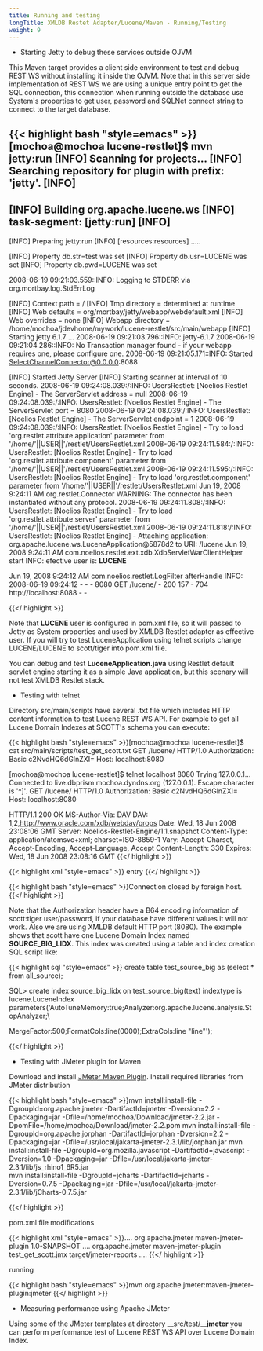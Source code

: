 ```yaml
---
title: Running and testing
longTitle: XMLDB Restet Adapter/Lucene/Maven - Running/Testing
weight: 9
---
```

* Starting Jetty to debug these services outside OJVM


This Maven target provides a client side environment to test and debug REST WS without installing it inside the OJVM. Note that in this server side implementation of REST WS we are using a unique entry point to get the SQL connection, this connection when running outside the database use System's properties to get user, password and SQLNet connect string to connect to the target database.


{{< highlight bash "style=emacs" >}}
[mochoa@mochoa lucene-restlet]$ mvn jetty:run
[INFO] Scanning for projects...
[INFO] Searching repository for plugin with prefix: 'jetty'.
[INFO]
----------------------------------------------------------------------------

[INFO] Building org.apache.lucene.ws
[INFO]    task-segment: [jetty:run]
[INFO]
----------------------------------------------------------------------------

[INFO] Preparing jetty:run
[INFO] [resources:resources]
.....

[INFO] Property db.str=test was set
[INFO] Property db.usr=LUCENE was set
[INFO] Property db.pwd=LUCENE was set

2008-06-19 09:21:03.559::INFO:  Logging to STDERR via org.mortbay.log.StdErrLog

[INFO] Context path = /
[INFO] Tmp directory =  determined at runtime
[INFO] Web defaults = org/mortbay/jetty/webapp/webdefault.xml
[INFO] Web overrides =  none
[INFO] Webapp directory = /home/mochoa/jdevhome/mywork/lucene-restlet/src/main/webapp
[INFO] Starting jetty 6.1.7 ...
2008-06-19 09:21:03.796::INFO:  jetty-6.1.7
2008-06-19 09:21:04.286::INFO:  No Transaction manager found - if your webapp
requires one, please configure one.
2008-06-19 09:21:05.171::INFO:  Started SelectChannelConnector@0.0.0.0:8088

[INFO] Started Jetty Server
[INFO] Starting scanner at interval of 10 seconds.
2008-06-19 09:24:08.039:/:INFO:  UsersRestlet: [Noelios Restlet Engine] - The
ServerServlet address = null
2008-06-19 09:24:08.039:/:INFO:  UsersRestlet: [Noelios Restlet Engine] - The
ServerServlet port = 8080
2008-06-19 09:24:08.039:/:INFO:  UsersRestlet: [Noelios Restlet Engine] - The
ServerServlet endpoint = 1
2008-06-19 09:24:08.039:/:INFO:  UsersRestlet: [Noelios Restlet Engine] - Try to
load 'org.restlet.attribute.application' parameter from
'/home/'||USER||'/restlet/UsersRestlet.xml
2008-06-19 09:24:11.584:/:INFO:  UsersRestlet: [Noelios Restlet Engine] - Try to
load 'org.restlet.attribute.component' parameter from
'/home/'||USER||'/restlet/UsersRestlet.xml
2008-06-19 09:24:11.595:/:INFO:  UsersRestlet: [Noelios Restlet Engine] - Try to
load 'org.restlet.component' parameter from
'/home/'||USER||'/restlet/UsersRestlet.xml
Jun 19, 2008 9:24:11 AM org.restlet.Connector <init>
WARNING: The connector has been instantiated without any protocol.
2008-06-19 09:24:11.808:/:INFO:  UsersRestlet: [Noelios Restlet Engine] - Try to
load 'org.restlet.attribute.server' parameter from
'/home/'||USER||'/restlet/UsersRestlet.xml
2008-06-19 09:24:11.818:/:INFO:  UsersRestlet: [Noelios Restlet Engine] -
Attaching application: org.apache.lucene.ws.LuceneApplication@5878d2 to URI:
/lucene
Jun 19, 2008 9:24:11 AM com.noelios.restlet.ext.xdb.XdbServletWarClientHelper
start
INFO: efective user is: __LUCENE__

Jun 19, 2008 9:24:12 AM com.noelios.restlet.LogFilter afterHandle
INFO: 2008-06-19        09:24:12        -        -        -       8080     GET     /lucene/         -       200      157     -        704     http://localhost:8088 -       -

{{</ highlight >}}


Note that __LUCENE__ user is configured in pom.xml file, so it will passed to Jetty as System properties and used by XMLDB Restlet adapter as effective user. If you will try to test LuceneApplication using telnet scripts change LUCENE/LUCENE to scott/tiger into pom.xml file.


You can debug and test __LuceneApplication.java__ using Restlet default servlet engine starting it as a simple Java application, but this scenary will not test XMLDB Restlet stack.


* Testing with telnet


Directory src/main/scripts have several .txt file which includes HTTP content information to test Lucene REST WS API. For example to get all Lucene Domain Indexes at SCOTT's schema you can execute:



{{< highlight bash "style=emacs" >}}[mochoa@mochoa lucene-restlet]$ cat src/main/scripts/test_get_scott.txt
GET /lucene/ HTTP/1.0
Authorization: Basic c2NvdHQ6dGlnZXI=
Host: localhost:8080


[mochoa@mochoa lucene-restlet]$ telnet localhost 8080
Trying 127.0.0.1...
Connected to live.dbprism.mochoa.dyndns.org (127.0.0.1).
Escape character is '^]'.
GET /lucene/ HTTP/1.0
Authorization: Basic c2NvdHQ6dGlnZXI=
Host: localhost:8080


HTTP/1.1 200 OK
MS-Author-Via: DAV
DAV: 1,2,<http://www.oracle.com/xdb/webdav/props>
Date: Wed, 18 Jun 2008 23:08:06 GMT
Server: Noelios-Restlet-Engine/1.1.snapshot
Content-Type: application/atomsvc+xml; charset=ISO-8859-1
Vary: Accept-Charset, Accept-Encoding, Accept-Language, Accept
Content-Length: 330
Expires: Wed, 18 Jun 2008 23:08:16 GMT
{{</ highlight >}}

{{< highlight xml "style=emacs" >}}<?xml version="1.0" encoding="ISO-8859-1"?>
<service xmlns="http://purl.org/atom/app#">
   <workspace title="Lucene Web Service">
         <collection href="SOURCE_BIG_LIDX/" title="Index Name: SOURCE_BIG_LIDX status: VALID">
              <member-type>entry</member-type>
         </collection>
   </workspace>
</service>
{{</ highlight >}}

{{< highlight bash "style=emacs" >}}Connection closed by foreign host.
{{</ highlight >}}

Note that the Authorization header have a B64 encoding information of scott:tiger user/password, if your database have different values it will not work. Also we are using XMLDB default HTTP port (8080). The example shows that scott have one Lucene Domain Index named __SOURCE_BIG_LIDX__. This index was created using a table and index creation SQL script like:


{{< highlight sql "style=emacs" >}} create table test_source_big as (select * from all_source);


SQL> create index source_big_lidx on test_source_big(text)
indextype is lucene.LuceneIndex
parameters('AutoTuneMemory:true;Analyzer:org.apache.lucene.analysis.StopAnalyzer;\

MergeFactor:500;FormatCols:line(0000);ExtraCols:line "line"');

{{</ highlight >}}


* Testing with JMeter plugin for Maven


Download and install [JMeter Maven Plugin](https://cwiki.apache.org/confluence/display/jmeter/JMeterMavenPlugin).
Install required libraries from JMeter distribution


{{< highlight bash "style=emacs" >}}mvn install:install-file -DgroupId=org.apache.jmeter -DartifactId=jmeter -Dversion=2.2 -Dpackaging=jar -Dfile=/home/mochoa/Download/jmeter-2.2.jar -DpomFile=/home/mochoa/Download/jmeter-2.2.pom
mvn install:install-file -DgroupId=org.apache.jorphan -DartifactId=jorphan -Dversion=2.2 -Dpackaging=jar -Dfile=/usr/local/jakarta-jmeter-2.3.1/lib/jorphan.jar
mvn install:install-file -DgroupId=org.mozilla.javascript -DartifactId=javascript -Dversion=1.0 -Dpackaging=jar -Dfile=/usr/local/jakarta-jmeter-2.3.1/lib/js_rhino1_6R5.jar  
mvn install:install-file -DgroupId=jcharts -DartifactId=jcharts -Dversion=0.7.5 -Dpackaging=jar -Dfile=/usr/local/jakarta-jmeter-2.3.1/lib/jCharts-0.7.5.jar  

{{</ highlight >}}


pom.xml file modifications


{{< highlight xml "style=emacs" >}}....
    <dependency>
      <groupId>org.apache.jmeter</groupId>
      <artifactId>maven-jmeter-plugin</artifactId>
      <version>1.0-SNAPSHOT</version>
    </dependency>
....
      <plugin>
        <groupId>org.apache.jmeter</groupId>
        <artifactId>maven-jmeter-plugin</artifactId>
        <configuration>
          <includes>
            <include>test_get_scott.jmx</include>
          </includes>
<reportDir>target/jmeter-reports</reportDir>
        </configuration>
      </plugin>
....
{{</ highlight >}}


running


{{< highlight bash "style=emacs" >}}mvn org.apache.jmeter:maven-jmeter-plugin:jmeter
{{</ highlight >}}


* Measuring performance using Apache JMeter


Using some of the JMeter templates at directory __src/test/____jmeter__ you can perform performance test of Lucene REST WS API over Lucene Domain Index.

